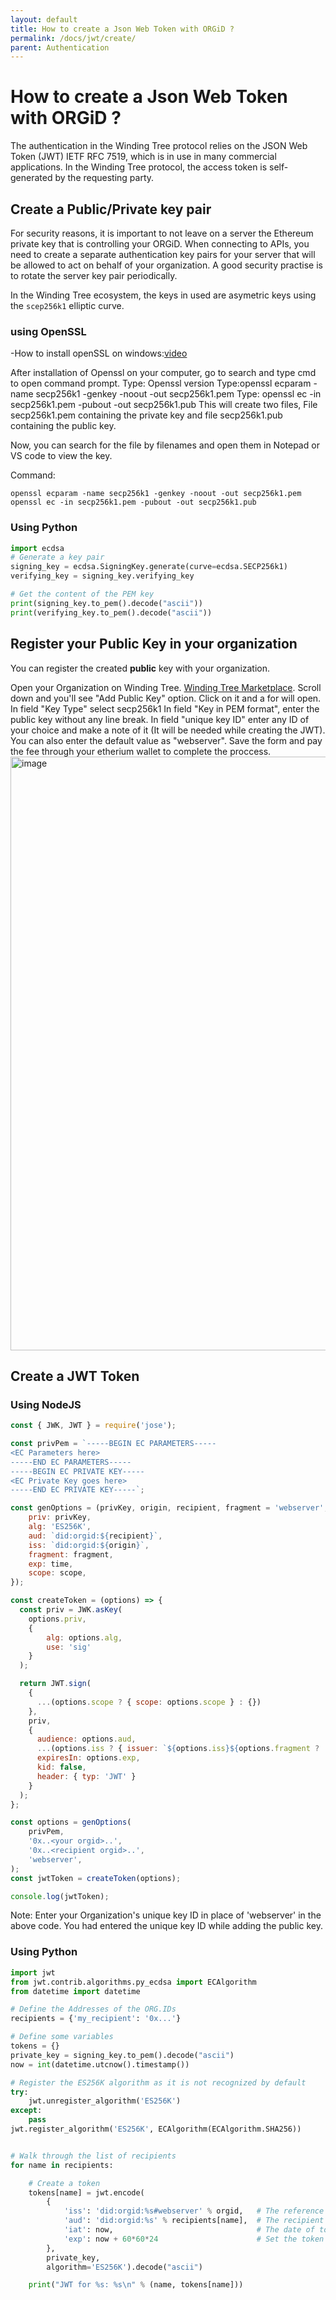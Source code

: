 ```yaml
---
layout: default
title: How to create a Json Web Token with ORGiD ?
permalink: /docs/jwt/create/
parent: Authentication
---
```


# How to create a Json Web Token with ORGiD ?

The authentication in the Winding Tree protocol relies on the JSON Web Token (JWT) IETF RFC 7519, which is in use in many commercial applications. In the Winding Tree protocol, the access token is self-generated by the requesting party.

## Create a Public/Private key pair

For security reasons, it is important to not leave on a server the Ethereum private key that is controlling your ORGiD. When connecting to APIs, you need to create a separate authentication key pairs for your server that will be allowed to act on behalf of your organization. A good security practise is to rotate the server key pair periodically.

In the Winding Tree ecosystem, the keys in used are asymetric keys using the `scep256k1` elliptic curve.

### using OpenSSL

-How to install openSSL on windows:[video](https://www.youtube.com/watch?v=cBa87N_BZ4s)

After installation of Openssl on your computer, go to search and type cmd to open command prompt.
Type: Openssl version
Type:openssl ecparam -name secp256k1 -genkey -noout -out secp256k1.pem
Type: openssl ec -in secp256k1.pem -pubout -out secp256k1.pub
This will create two files, File secp256k1.pem containing the private key and file secp256k1.pub containing the public key.

Now, you can search for the file by filenames and open them in Notepad or VS code to view the key.

Command:
```shell
openssl ecparam -name secp256k1 -genkey -noout -out secp256k1.pem
openssl ec -in secp256k1.pem -pubout -out secp256k1.pub
```

### Using Python

```python
import ecdsa
# Generate a key pair
signing_key = ecdsa.SigningKey.generate(curve=ecdsa.SECP256k1)
verifying_key = signing_key.verifying_key

# Get the content of the PEM key
print(signing_key.to_pem().decode("ascii"))
print(verifying_key.to_pem().decode("ascii"))
```

## Register your Public Key in your organization

You can register the created __public__ key with your organization.

Open your Organization on Winding Tree. [Winding Tree Marketplace](https://marketplace.windingtree.com).
Scroll down and you'll see "Add Public Key" option. Click on it and a for will open.
In field "Key Type" select secp256k1
In field "Key in PEM format", enter the public key without any line break.
In field "unique key ID" enter any ID of your choice and make a note of it (It will be needed while creating the JWT). You can also enter the default value as "webserver".
Save the form and pay the fee through your etherium wallet to complete the proccess.
<img width="950" alt="image" src="https://user-images.githubusercontent.com/95684171/152945176-efc0abfc-fab2-47ad-a5a3-2b5efc7f85e2.png">



## Create a JWT Token

### Using NodeJS

```javascript
const { JWK, JWT } = require('jose');

const privPem = `-----BEGIN EC PARAMETERS-----
<EC Parameters here>
-----END EC PARAMETERS-----
-----BEGIN EC PRIVATE KEY-----
<EC Private Key goes here>
-----END EC PRIVATE KEY-----`;

const genOptions = (privKey, origin, recipient, fragment = 'webserver', time = '1 year', scope = undefined) => ({
    priv: privKey,
    alg: 'ES256K',
    aud: `did:orgid:${recipient}`,
    iss: `did:orgid:${origin}`,
    fragment: fragment,
    exp: time,
    scope: scope,
});

const createToken = (options) => {
  const priv = JWK.asKey(
    options.priv,
    {
        alg: options.alg,
        use: 'sig'
    }
  );

  return JWT.sign(
    {
      ...(options.scope ? { scope: options.scope } : {})
    },
    priv,
    {
      audience: options.aud,
      ...(options.iss ? { issuer: `${options.iss}${options.fragment ? '#' + options.fragment : ''}` } : {}),
      expiresIn: options.exp,
      kid: false,
      header: { typ: 'JWT' }
    }
  );
};

const options = genOptions(
    privPem,
    '0x..<your orgid>..',
    '0x..<recipient orgid>..',
    'webserver',
);
const jwtToken = createToken(options);

console.log(jwtToken);
```
Note: Enter your Organization's unique key ID in place of 'webserver' in the above code. You had entered the unique key ID while adding the public key.
### Using Python

```python
import jwt
from jwt.contrib.algorithms.py_ecdsa import ECAlgorithm
from datetime import datetime

# Define the Addresses of the ORG.IDs
recipients = {'my_recipient': '0x...'}

# Define some variables
tokens = {}
private_key = signing_key.to_pem().decode("ascii")
now = int(datetime.utcnow().timestamp())

# Register the ES256K algorithm as it is not recognized by default
try:
    jwt.unregister_algorithm('ES256K')
except:
    pass
jwt.register_algorithm('ES256K', ECAlgorithm(ECAlgorithm.SHA256))


# Walk through the list of recipients
for name in recipients:

    # Create a token
    tokens[name] = jwt.encode(
        {
            'iss': 'did:orgid:%s#webserver' % orgid,   # The reference of the Public Key
            'aud': 'did:orgid:%s' % recipients[name],  # The recipient of your token
            'iat': now,                                # The date of token issuance
            'exp': now + 60*60*24                      # Set the token to expire in 24h
        },
        private_key,
        algorithm='ES256K').decode("ascii")

    print("JWT for %s: %s\n" % (name, tokens[name]))
```
